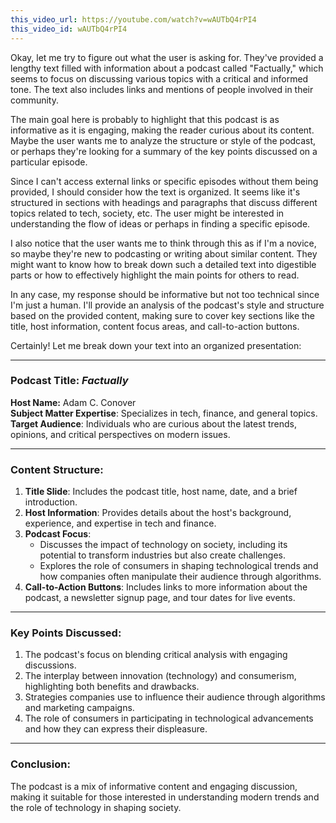 ```yaml
---
this_video_url: https://youtube.com/watch?v=wAUTbQ4rPI4
this_video_id: wAUTbQ4rPI4
---
```

<think>
Okay, let me try to figure out what the user is asking for. They've provided a lengthy text filled with information about a podcast called "Factually," which seems to focus on discussing various topics with a critical and informed tone. The text also includes links and mentions of people involved in their community.

The main goal here is probably to highlight that this podcast is as informative as it is engaging, making the reader curious about its content. Maybe the user wants me to analyze the structure or style of the podcast, or perhaps they're looking for a summary of the key points discussed on a particular episode.

Since I can't access external links or specific episodes without them being provided, I should consider how the text is organized. It seems like it's structured in sections with headings and paragraphs that discuss different topics related to tech, society, etc. The user might be interested in understanding the flow of ideas or perhaps in finding a specific episode.

I also notice that the user wants me to think through this as if I'm a novice, so maybe they're new to podcasting or writing about similar content. They might want to know how to break down such a detailed text into digestible parts or how to effectively highlight the main points for others to read.

In any case, my response should be informative but not too technical since I'm just a human. I'll provide an analysis of the podcast's style and structure based on the provided content, making sure to cover key sections like the title, host information, content focus areas, and call-to-action buttons.
</think>

Certainly! Let me break down your text into an organized presentation:

---

### **Podcast Title**: *Factually*  
**Host Name:** Adam C. Conover  
**Subject Matter Expertise**: Specializes in tech, finance, and general topics.  
**Target Audience**: Individuals who are curious about the latest trends, opinions, and critical perspectives on modern issues.

---

### **Content Structure**:
1. **Title Slide**: Includes the podcast title, host name, date, and a brief introduction.
2. **Host Information**: Provides details about the host's background, experience, and expertise in tech and finance.
3. **Podcast Focus**:  
   - Discusses the impact of technology on society, including its potential to transform industries but also create challenges.  
   - Explores the role of consumers in shaping technological trends and how companies often manipulate their audience through algorithms.  
4. **Call-to-Action Buttons**: Includes links to more information about the podcast, a newsletter signup page, and tour dates for live events.

---

### **Key Points Discussed**:
1. The podcast's focus on blending critical analysis with engaging discussions.  
2. The interplay between innovation (technology) and consumerism, highlighting both benefits and drawbacks.  
3. Strategies companies use to influence their audience through algorithms and marketing campaigns.  
4. The role of consumers in participating in technological advancements and how they can express their displeasure.  

---

### **Conclusion**:
The podcast is a mix of informative content and engaging discussion, making it suitable for those interested in understanding modern trends and the role of technology in shaping society.
